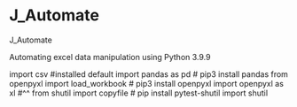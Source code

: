 # J_Automate
 J_Automate

Automating excel data manipulation using Python 3.9.9

import csv #installed default
import pandas as pd # pip3 install pandas
from openpyxl import load_workbook # pip3 install openpyxl
import openpyxl as xl #^^
from shutil import copyfile # pip install pytest-shutil
import shutil

